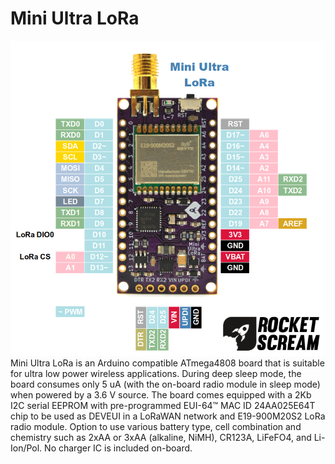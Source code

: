 # Mini Ultra LoRa
![Mini Ultra LoRa](MiniUltraLoRaPinout.jpg)
Mini Ultra LoRa is an Arduino compatible ATmega4808 board that is suitable for ultra low power wireless applications. During deep sleep mode, the board consumes only 5 uA (with the on-board radio module in sleep mode) when powered by a 3.6 V source. The board comes equipped with a 2Kb I2C serial EEPROM with pre-programmed EUI-64™ MAC ID 24AA025E64T chip to be used as DEVEUI in a LoRaWAN network and E19-900M20S2 LoRa radio module. Option to use various battery type, cell combination and chemistry such as 2xAA or 3xAA (alkaline, NiMH), CR123A, LiFeFO4, and Li-Ion/Pol. No charger IC is included on-board.

